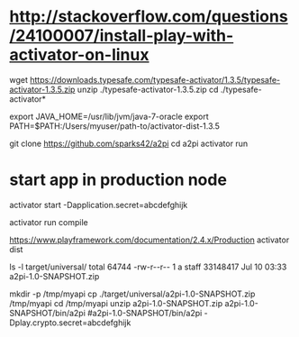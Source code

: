 
# http://stackoverflow.com/questions/24100007/install-play-with-activator-on-linux

wget https://downloads.typesafe.com/typesafe-activator/1.3.5/typesafe-activator-1.3.5.zip
unzip ./typesafe-activator-1.3.5.zip
cd ./typesafe-activator*

export JAVA_HOME=/usr/lib/jvm/java-7-oracle
export PATH=$PATH:/Users/myuser/path-to/activator-dist-1.3.5


git clone https://github.com/sparks42/a2pi
cd a2pi
activator run

# start app in production node
activator start -Dapplication.secret=abcdefghijk
 
 
activator
run
compile 


https://www.playframework.com/documentation/2.4.x/Production
activator dist 

ls -l target/universal/
total 64744
-rw-r--r--  1 a  staff  33148417 Jul 10 03:33 a2pi-1.0-SNAPSHOT.zip


mkdir -p /tmp/myapi 
cp ./target/universal/a2pi-1.0-SNAPSHOT.zip /tmp/myapi 
cd /tmp/myapi
unzip a2pi-1.0-SNAPSHOT.zip
a2pi-1.0-SNAPSHOT/bin/a2pi
#a2pi-1.0-SNAPSHOT/bin/a2pi -Dplay.crypto.secret=abcdefghijk


